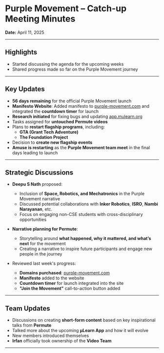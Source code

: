 # Purple Movement – Catch-up Meeting Minutes  
**Date:** April 11, 2025

---

## Highlights

- Started discussing the agenda for the upcoming weeks  
- Shared progress made so far on the Purple Movement journey  

---

## Key Updates

- **56 days remaining** for the official Purple Movement launch  
- **Manifesto Website**: Added manifesto to [purple-movement.com](https://purple-movement.com) and integrated the **countdown timer** for launch  
- **Research initiated** for fixing bugs and updating [app.mulearn.org](https://app.mulearn.org)  
- Tasks assigned for **untouched Permute videos**  
- Plans to **restart flagship programs**, including:
  - **GTA (Grant Tech Adventure)**
  - **The Foundation Project**
- Decision to **create new flagship events**  
- **Amuse is restarting** as the **Purple Movement team meet** in the final days leading to launch  

---

## Strategic Discussions

- **Deepu S Nath** proposed:
  - Inclusion of **Space, Robotics, and Mechatronics** in the Purple Movement narrative  
  - Discussed potential collaborations with **Inker Robotics**, **ISRO**, **Nambi Narayanan**, etc.  
  - Focus on engaging non-CSE students with cross-disciplinary opportunities  

- **Narrative planning for Permute**:
  - Storytelling around **what happened, why it mattered, and what’s next** for the movement  
  - Creating a narrative to inspire future participants and engage new people in the journey  

- Reviewed last week's progress:
  - **Domains purchased**: [purple-movement.com](https://purple-movement.com)  
  - **Manifesto** added to the website  
  - **Countdown timer** for launch integrated into the site  
  - **"Join the Movement"** call-to-action button added  

---

## Team Updates

- Discussions on creating **short-form content** based on key inspirational talks from **Permute**  
- Talked more about the upcoming **μLearn App** and how it will evolve  
- New members introduced themselves  
- **Irfan** officially took ownership of the **Video Team**  

---
